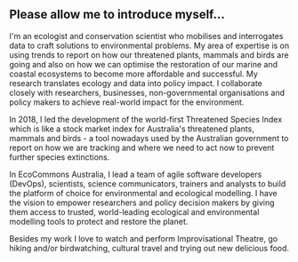 ## Please allow me to introduce myself...

I'm an ecologist and conservation scientist who mobilises and interrogates data to craft solutions to environmental problems. My area of expertise is on using trends to report on how our threatened plants, mammals and birds are going and also on how we can optimise the restoration of our marine and coastal ecosystems to become more affordable and successful. My research translates ecology and data into policy impact. I collaborate closely with researchers, businesses, non-governmental organisations and policy makers to achieve real-world impact for the environment. 

In 2018, I led the development of the world-first Threatened Species Index which is like a stock market index for Australia's threatened plants, mammals and birds - a tool nowadays used by the Australian government to report on how we are tracking and where we need to act now to prevent further species extinctions. 

In EcoCommons Australia, I lead a team of agile software developers (DevOps), scientists, science communicators, trainers and analysts to build the platform of choice for environmental and ecological modelling. I have the vision to empower researchers and policy decision makers by giving them access to trusted, world-leading ecological and environmental modelling tools to protect and restore the planet.

Besides my work I love to watch and perform Improvisational Theatre, go hiking and/or birdwatching, cultural travel and trying out new delicious food.

